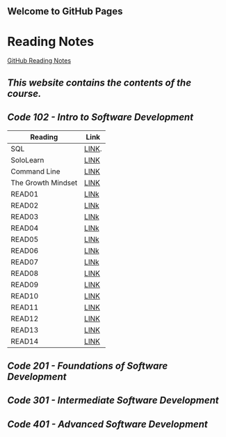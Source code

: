 ## Welcome to GitHub Pages

# **Reading Notes** 
[GitHub Reading Notes](https://github.com/hind-hb/reading_note11.github.io/blob/gh-pages/README.md)
## *This website contains the contents of the course.*
## *Code 102 - Intro to Software Development*


| Reading  | Link | 
| ------------- | ------------- |
| SQL  | [LINK](https://github.com/hind-hb/reading-notes/blob/main/sql.md).|
|SoloLearn  | [LINK](https://github.com/hind-hb/reading-notes/blob/main/SoloLearn.md)  |
| Command Line  |[LINK](https://github.com/hind-hb/reading-notes/blob/main/Command%20file.md)  |
| The Growth Mindset |[LINK](https://github.com/hind-hb/reading-notes/blob/main/The%20Growth%20Mindset.md)  |
| READ01  |[LINk](https://github.com/hind-hb/reading-notes/blob/main/Read01.md)  |
| READ02  |[LINk](https://github.com/hind-hb/reading-notes/blob/main/Read02.md)  |
| READ03  |[LINk](https://github.com/hind-hb/reading-notes/blob/main/Read03.md)  |
| READ04  |[LINk](https://github.com/hind-hb/reading-notes/blob/main/Read04.md)  |
| READ05  |[LINk](https://github.com/hind-hb/reading-notes/blob/main/Read05.md)  |
| READ06  |[LINk](https://github.com/hind-hb/reading-notes/blob/main/Read06.md)  |
| READ07  |[LINk](https://github.com/hind-hb/reading-notes/blob/main/Read07.md)  |
| READ08  |[LINK](https://github.com/hind-hb/reading-notes/blob/main/Read08.md)  |
| READ09  |[LINK](https://github.com/hind-hb/reading-notes/blob/main/Read09.md)  |
| READ10  |[LINK](https://github.com/hind-hb/reading-notes/blob/main/Read10.md)  |
| READ11  |[LINK](https://github.com/hind-hb/reading-notes/blob/main/Read11.md)  |
| READ12  |[LINK](https://github.com/hind-hb/reading-notes/blob/main/Read12.md)  |
| READ13  |[LINK](https://github.com/hind-hb/reading-notes/blob/main/Read13.md)  |
| READ14  |[LINK](https://github.com/hind-hb/reading-notes/blob/main/Read14.md)  |

## *Code 201 - Foundations of Software Development*

## *Code 301 - Intermediate Software Development*

## *Code 401 - Advanced Software Development*
